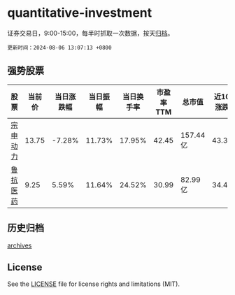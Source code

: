 # quantitative-investment

证券交易日，9:00-15:00，每半时抓取一次数据，按天[归档](archives)。

`更新时间：2024-08-06 13:07:13 +0800`

## 强势股票

|股票|当前价|当日涨跌幅|当日振幅|当日换手率|市盈率TTM|总市值|近10日涨跌幅|
|----|----|----|----|----|----|----|----|
|[宗申动力](https://xueqiu.com/S/SZ001696)|13.75|-7.28%|11.73%|17.95%|42.45|157.44亿|43.38%|
|[鲁抗医药](https://xueqiu.com/S/SH600789)|9.25|5.59%|11.64%|24.52%|30.99|82.99亿|34.45%|

## 历史归档

[archives](archives)

## License

See the [LICENSE](LICENSE) file for license rights and limitations (MIT).